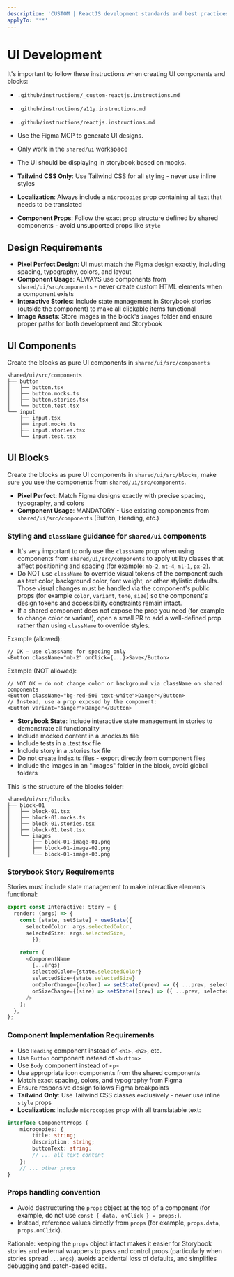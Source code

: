 ```yaml
---
description: 'CUSTOM | ReactJS development standards and best practices'
applyTo: '**'
---
```


# UI Development

It's important to follow these instructions when creating UI components and blocks:

- `.github/instructions/_custom-reactjs.instructions.md`
- `.github/instructions/a11y.instructions.md`
- `.github/instructions/reactjs.instructions.md`

- Use the Figma MCP to generate UI designs.
- Only work in the `shared/ui` workspace
- The UI should be displaying in storybook based on mocks.
- **Tailwind CSS Only**: Use Tailwind CSS for all styling - never use inline styles
- **Localization**: Always include a `microcopies` prop containing all text that needs to be translated
- **Component Props**: Follow the exact prop structure defined by shared components - avoid unsupported props like `style`

## Design Requirements

- **Pixel Perfect Design**: UI must match the Figma design exactly, including spacing, typography, colors, and layout
- **Component Usage**: ALWAYS use components from `shared/ui/src/components` - never create custom HTML elements when a component exists
- **Interactive Stories**: Include state management in Storybook stories (outside the component) to make all clickable items functional
- **Image Assets**: Store images in the block's `images` folder and ensure proper paths for both development and Storybook

## UI Components

Create the blocks as pure UI components in `shared/ui/src/components`

```
shared/ui/src/components
├── button
│   ├── button.tsx
│   ├── button.mocks.ts
│   ├── button.stories.tsx
│   └── button.test.tsx
└── input
    ├── input.tsx
    ├── input.mocks.ts
    ├── input.stories.tsx
    └── input.test.tsx
```

## UI Blocks

Create the blocks as pure UI components in `shared/ui/src/blocks`, make sure you use the components from `shared/ui/src/components`.

- **Pixel Perfect**: Match Figma designs exactly with precise spacing, typography, and colors
- **Component Usage**: MANDATORY - Use existing components from `shared/ui/src/components` (Button, Heading, etc.)

### Styling and `className` guidance for `shared/ui` components

- It's very important to only use the `className` prop when using components from `shared/ui/src/components` to apply utility classes that affect positioning and spacing (for example: `mb-2`, `mt-4`, `ml-1`, `px-2`).
- Do NOT use `className` to override visual tokens of the component such as text color, background color, font weight, or other stylistic defaults. Those visual changes must be handled via the component's public props (for example `color`, `variant`, `tone`, `size`) so the component's design tokens and accessibility constraints remain intact.
- If a shared component does not expose the prop you need (for example to change color or variant), open a small PR to add a well-defined prop rather than using `className` to override styles.

Example (allowed):

```tsx
// OK — use className for spacing only
<Button className="mb-2" onClick={...}>Save</Button>
```

Example (NOT allowed):

```tsx
// NOT OK — do not change color or background via className on shared components
<Button className="bg-red-500 text-white">Danger</Button>
// Instead, use a prop exposed by the component:
<Button variant="danger">Danger</Button>
```

- **Storybook State**: Include interactive state management in stories to demonstrate all functionality
- Include mocked content in a .mocks.ts file
- Include tests in a .test.tsx file
- Include story in a .stories.tsx file
- Do not create index.ts files - export directly from component files
- Include the images in an "images" folder in the block, avoid global folders

This is the structure of the blocks folder:

```
shared/ui/src/blocks
├── block-01
│   ├── block-01.tsx
│   ├── block-01.mocks.ts
│   ├── block-01.stories.tsx
│   ├── block-01.test.tsx
│   └── images
│       ├── block-01-image-01.png
│       ├── block-01-image-02.png
│       └── block-01-image-03.png
```

### Storybook Story Requirements

Stories must include state management to make interactive elements functional:

```typescript
export const Interactive: Story = {
  render: (args) => {
    const [state, setState] = useState({
      selectedColor: args.selectedColor,
      selectedSize: args.selectedSize,
		});

    return (
      <ComponentName
        {...args}
        selectedColor={state.selectedColor}
        selectedSize={state.selectedSize}
        onColorChange={(color) => setState((prev) => ({ ...prev, selectedColor: color }))}
        onSizeChange={(size) => setState((prev) => ({ ...prev, selectedSize: size }))}
      />
    );
  },
};
```

### Component Implementation Requirements

- Use `Heading` component instead of `<h1>`, `<h2>`, etc.
- Use `Button` component instead of `<button>`
- Use `Body` component instead of `<p>`
- Use appropriate icon components from the shared components
- Match exact spacing, colors, and typography from Figma
- Ensure responsive design follows Figma breakpoints
- **Tailwind Only**: Use Tailwind CSS classes exclusively - never use inline `style` props
- **Localization**: Include `microcopies` prop with all translatable text:

```typescript
interface ComponentProps {
	microcopies: {
		title: string;
		description: string;
		buttonText: string;
		// ... all text content
	};
	// ... other props
}
```

### Props handling convention

- Avoid destructuring the `props` object at the top of a component (for example, do not use `const { data, onClick } = props;`).
- Instead, reference values directly from `props` (for example, `props.data`, `props.onClick`).

Rationale: keeping the `props` object intact makes it easier for Storybook stories and external wrappers to pass and control props (particularly when stories spread `...args`), avoids accidental loss of defaults, and simplifies debugging and patch-based edits.

```

```
